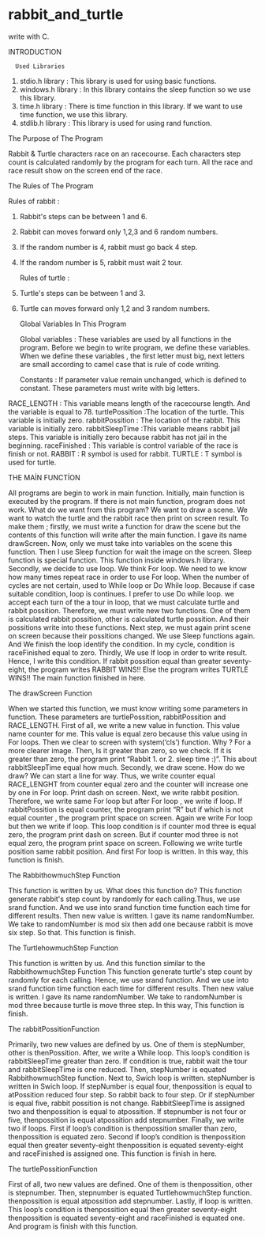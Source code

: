 # rabbit_and_turtle
write with C.

INTRODUCTION 

     
      Used Libraries 

1) stdio.h library	: This library is used for using basic functions.
2) windows.h library : In this library contains the sleep function so we use this library. 
3) time.h library : There is time function in this library. If we want to use time function, we use this library.
4) stdlib.h library : This library is used for using rand function.

The Purpose of The Program

Rabbit & Turtle characters race on an racecourse. Each characters step count is calculated randomly by the program for each turn. All the race and race result show on the screen end of the race. 

The Rules of The Program

Rules of rabbit :
1) Rabbit's steps can be between 1 and 6.
2) Rabbit can moves forward only 1,2,3 and 6 random numbers.
3) If the random number is 4, rabbit must go back 4 step.
4) If the random number is 5, rabbit must wait 2 tour.

      Rules of turtle :
1) Turtle's steps can be between 1 and 3.
2) Turtle can moves forward only 1,2 and 3 random numbers.


      Global Variables In This Program

      Global variables : These variables are used by all functions in the program. Before we begin  to  write program, we define these variables. When we define these variables ,  the first letter must big, next letters are small according to camel case that is rule of code writing.

      Constants : If parameter value remain unchanged, which is defined to constant. These  parameters must write with big letters.

RACE_LENGTH : This variable means length of the racecourse length. And the variable is equal to 78.
turtlePossition :The location of the turtle. This variable is initially zero.
rabbitPossition : The location of the rabbit. This variable is initially zero.
rabbitSleepTime :This variable means rabbit jail steps. This variable is initially zero because rabbit has not jail in the beginning.
raceFinished  : This variable is control variable of the race is finish or not.
RABBIT  : R symbol is used for rabbit.
TURTLE : T symbol  is used for turtle.


THE MAİN FUNCTİON

All programs are begin to work in main function. Initially, main function is executed by the program. If there is not main function, program does not work. What do we want from this program? We want to draw a scene. We want to watch  the turtle and the rabbit race then print on screen result. To make them ; firstly, we must write a function for draw the scene but the contents of this function will write after the main function. I gave its name drawScreen. Now, only we must take into variables on the scene  this function. Then I use Sleep function for wait the image on the screen. Sleep function is special function. This function inside windows.h library. Secondly, we decide to use loop. We think For loop. We need to we know how many times repeat race in order to use  For loop. When the number of cycles are not certain, used to While loop or Do While loop. Because if case suitable condition, loop is continues. I prefer to use Do while loop. we accept  each turn of the a tour in loop, that we must calculate turtle and rabbit possition. Therefore, we must write new two functions. One of them is calculated rabbit possition, other  is calculated turtle possition. And  their possitions write into these functions. Next step, we must again print scene on screen because their possitions changed.
We use Sleep functions again. And We finish the loop identify the condition. In my cycle, condition is raceFinished equal to zero. Thirdly, We use If loop in order to write result.
Hence, I write this condition. If rabbit possition equal than greater seventy-eight, the program writes RABBIT WINS!! Else the program writes TURTLE WINS!! The main function finished in here.

The drawScreen Function

When we started this function, we must know writing some parameters in function. These parameters are turtlePossition, rabbitPossition and RACE_LENGTH. First of all, we write a new value in function. This value name counter for me. This value is equal zero because this value using in For loops. Then we clear to screen with system(‘cls’) function. Why ? For a more clearer image. Then, Is it greater than zero, so we check. If it is greater than zero, the program print “Rabbit 1. or  2. sleep time :)”. This about rabbitSleepTime equal how much. Secondly, we draw scene. How do we draw? We can start a line for way. Thus, we write counter equal RACE_LENGHT  from counter equal zero and the counter will increase one by one in For loop. Print dash on screen. Next, we write rabbit position. Therefore, we write same For loop but after For loop , we write if loop. If  rabbitPossition is  equal counter, the program print “R” but if which is not equal counter , the program print space on screen. Again we write For loop but then we write if loop. This loop condition is if counter mod three is equal zero, the program print dash on screen. But if counter mod three is not equal zero, the program print space on screen. Following we write turtle position same rabbit position. And first For loop is written. In this way, this function is finish.

The RabbithowmuchStep Function

This function is written by us. What does this function do? This function generate rabbit's step count by randomly for each calling.Thus, we use srand function. And we use into srand function time function each time for  different results. Then new value is written. I gave its name randomNumber. We take to randomNumber is mod six then add one because rabbit is move six step. So that. This function is finish.



The TurtlehowmuchStep Function

This function is written by us. And this function similar to the RabbithowmuchStep Function
This function generate turtle's step count by randomly for each calling. Hence, we use srand function. And we use into srand function time function each time for  different results. Then new value is written. I gave its name randomNumber. We take to randomNumber is mod three because turtle is move three step. In this way, This function is finish.

The rabbitPossitionFunction 

Primarily, two new values are defined by us. One of them is stepNumber, other is thenPossition. After, we write a While loop. This loop’s condition is rabbitSleepTime greater than zero. If condition is true, rabbit wait the tour and rabbitSleepTime is one reduced. Then, stepNumber is equated RabbithowmuchStep function. Next to, Swich loop is written. stepNumber is written in Swich loop. If stepNumber is equal four, thenpossition is equal to atPossition  reduced four step. So rabbit back to four step. Or if stepNumber is equal five, rabbit possition is not change. RabbitSleepTime is assigned two and thenpossition is equal to atpossition. If stepnumber is not four or five, thenpossition is equal atpossition add stepnumber. Finally, we write two if loops. First if loop’s condition is thenpossition smaller than zero, thenpossition is equated zero. Second if loop’s condition is thenpossition equal then greater  seventy-eight thenpossition is equated seventy-eight and raceFinished is assigned one.
This function is finish in here.

The turtlePossitionFunction

First of all, two new values are defined. One of them is thenpossition, other is stepnumber. Then, stepnumber is equated TurtlehowmuchStep function. thenpossition is equal atpossition add stepnumber. Lastly, if loop is written. This loop’s condition  is thenpossition equal then greater  seventy-eight thenpossition is equated seventy-eight and raceFinished is equated one. And program is finish with this function.



